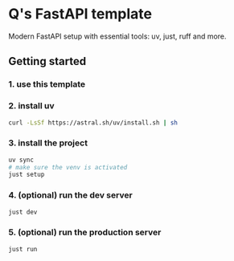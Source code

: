 # Q's FastAPI template

Modern FastAPI setup with essential tools: uv, just, ruff and more.

## Getting started

### 1. use this template

### 2. install uv

```bash
curl -LsSf https://astral.sh/uv/install.sh | sh
```

### 3. install the project

```bash
uv sync
# make sure the venv is activated
just setup
```

### 4. (optional) run the dev server

```bash
just dev
```

### 5. (optional) run the production server

```bash
just run
```
